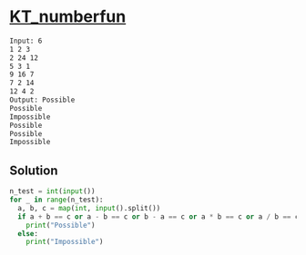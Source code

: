 # [KT_numberfun](https://open.kattis.com/problems/numberfun)



```txt
Input: 6
1 2 3
2 24 12
5 3 1
9 16 7
7 2 14
12 4 2
Output: Possible
Possible
Impossible
Possible
Possible
Impossible
```

## Solution

```py
n_test = int(input())
for _ in range(n_test):
  a, b, c = map(int, input().split())
  if a + b == c or a - b == c or b - a == c or a * b == c or a / b == c or b / a == c:
    print("Possible")
  else:
    print("Impossible")
```
